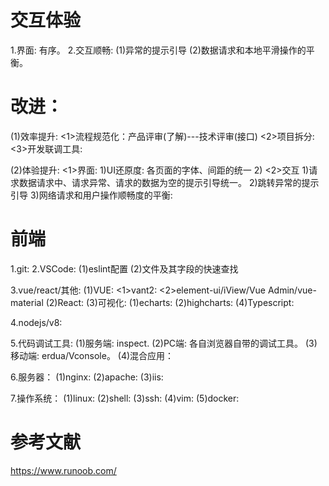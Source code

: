 # 交互体验
1.界面: 有序。
2.交互顺畅: 
  (1)异常的提示引导
  (2)数据请求和本地平滑操作的平衡。

# 改进：
(1)效率提升:
  <1>流程规范化：产品评审(了解)---技术评审(接口)
  <2>项目拆分:
  <3>开发联调工具:

(2)体验提升: 
  <1>界面:
    1)UI还原度: 各页面的字体、间距的统一
    2)
  <2>交互
  1)请求数据请求中、请求异常、请求的数据为空的提示引导统一。
  2)跳转异常的提示引导
  3)网络请求和用户操作顺畅度的平衡:

  # 前端
  1.git:
  2.VSCode:
    (1)eslint配置
    (2)文件及其字段的快速查找
    
  3.vue/react/其他:
    (1)VUE:
      <1>vant2: 
      <2>element-ui/iView/Vue Admin/vue-material
    (2)React:
    (3)可视化: 
      (1)echarts:
      (2)highcharts:
    (4)Typescript:  

  4.nodejs/v8:

  5.代码调试工具:
    (1)服务端: inspect.
    (2)PC端: 各自浏览器自带的调试工具。
    (3)移动端: erdua/Vconsole。
    (4)混合应用：

  6.服务器：
    (1)nginx:
    (2)apache:
    (3)iis:  

  7.操作系统：
    (1)linux:
    (2)shell:
    (3)ssh:
    (4)vim:
    (5)docker:

  # 参考文献
  https://www.runoob.com/




